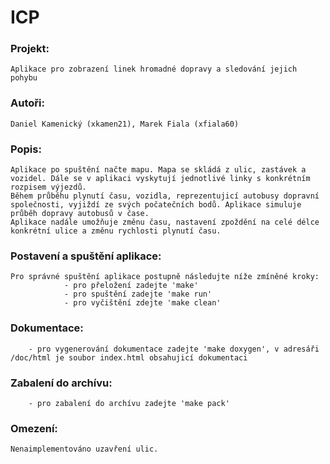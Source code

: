 # ICP
### Projekt:
    Aplikace pro zobrazení linek hromadné dopravy a sledování jejich pohybu

### Autoři:
    Daniel Kamenický (xkamen21), Marek Fiala (xfiala60)

### Popis:
    Aplikace po spuštění načte mapu. Mapa se skládá z ulic, zastávek a vozidel. Dále se v aplikaci vyskytují jednotlivé linky s konkrétním rozpisem výjezdů.
    Během průběhu plynutí času, vozidla, reprezentujicí autobusy dopravní společnosti, vyjiždí ze svých počatečních bodů. Aplikace simuluje průběh dopravy autobusů v čase.
    Aplikace nadále umožňuje změnu času, nastavení zpoždění na celé délce konkrétní ulice a změnu rychlosti plynutí času.

### Postavení a spuštění aplikace:
    Pro správné spuštění aplikace postupně následujte níže zmíněné kroky:
				- pro přeložení zadejte 'make'        
				- pro spuštění zadejte 'make run'
				- pro vyčištění zdejte 'make clean'

### Dokumentace:
		- pro vygenerování dokumentace zadejte 'make doxygen', v adresáři /doc/html je soubor index.html obsahujicí dokumentaci

### Zabalení do archívu:
		- pro zabalení do archívu zadejte 'make pack'

### Omezení:
    Nenaimplementováno uzavření ulic.
